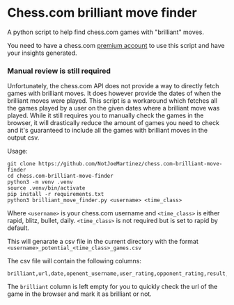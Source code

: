 # Chess.com brilliant move finder 

A python script to help find chess.com games with "brilliant" moves.

You need to have a chess.com [premium account](https://www.chess.com/membership?ref_id=74104030) to use this script
and have your insights generated.  

### Manual review is still required

Unfortunately, the chess.com API does not provide a way to directly
fetch games with brilliant moves. It does however provide the dates
of when the brilliant moves were played. This script is a workaround 
which fetches all the games played by a user on the given dates 
where a brilliant move was played. While it still requires you to 
manually check the games in the browser, it will drastically reduce
the amount of games you need to check and it's guaranteed to include
all the games with brilliant moves in the output csv. 


Usage:

```shell
git clone https://github.com/NotJoeMartinez/chess.com-brilliant-move-finder
cd chess.com-brilliant-move-finder
python3 -m venv .venv
source .venv/bin/activate
pip install -r requirements.txt
python3 brilliant_move_finder.py <username> <time_class>
```

Where `<username>` is your chess.com username and `<time_class>` is either
rapid, blitz, bullet, daily. `<time_class>` is not required but is set 
to rapid by default. 

This will genarate a csv file in the current directory with the 
format `<username>_potential_<time_class>_games.csv`

The csv file will contain the following columns:

```csv
brilliant,url,date,openent_username,user_rating,opponent_rating,result,user_accuracy,opponent_accuracy
```

The `brilliant` column is left empty for you to quickly check the url of 
the game in the browser and mark it as brilliant or not. 